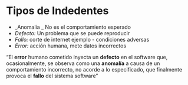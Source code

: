 # Tipos de Indedentes

- _Anomalia _ No es el comportamiento esperado
- _Defecto:_ Un problema que se puede reproducir
- _Fallo:_ corte de internet ejemplo - condiciones adversas 
- _Error:_ acción humana, mete datos incorrectos

“El **error** humano cometido inyecta un **defecto** en el software que, ocasionalmente, se observa como una **anomalía** a causa de un comportamiento incorrecto, no acorde a lo especificado, que finalmente provoca el **fallo** del sistema software”